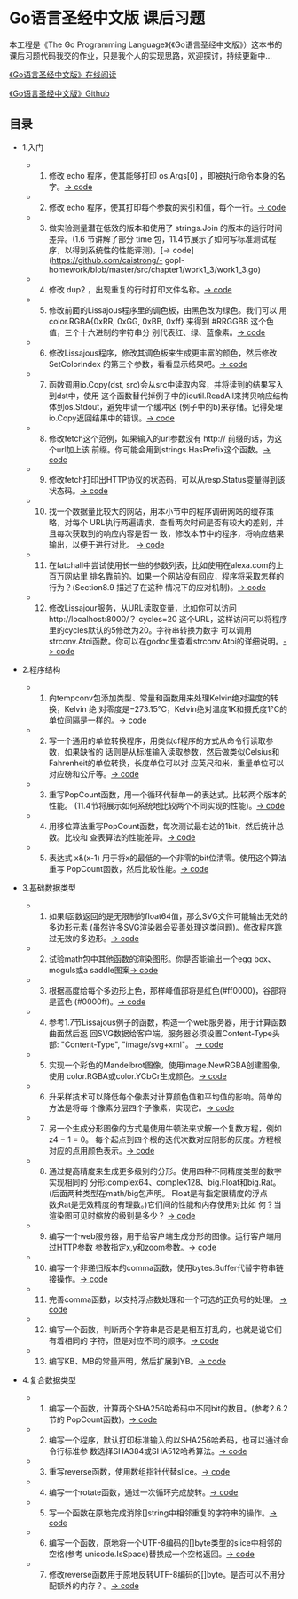 # Go语言圣经中文版 课后习题

本工程是《The Go Programming Language》(《Go语言圣经中文版》）这本书的课后习题代码我交的作业，只是我个人的实现思路，欢迎探讨，持续更新中...

[《Go语言圣经中文版》在线阅读](https://docs.hacknode.org/gopl-zh/)

[《Go语言圣经中文版》Github](https://github.com/golang-china/gopl-zh)

## 目录

- 1.入门
   - 1. 修改 echo 程序，使其能够打印 os.Args[0] ，即被执行命令本身的名字。[-> code](https://github.com/caistrong/gopl-homework/blob/master/src/chapter1/work1_1/work1_1.go)
   - 2. 修改 echo 程序，使其打印每个参数的索引和值，每个一行。[-> code](https://github.com/caistrong/gopl-homework/blob/master/src/chapter1/work1_2/work1_2.go)
   - 3. 做实验测量潜在低效的版本和使用了 strings.Join 的版本的运行时间差异。(1.6 节讲解了部分 time 包，11.4节展示了如何写标准测试程序，以得到系统性的性能评测)。[-> code](https://github.com/caistrong/- gopl-homework/blob/master/src/chapter1/work1_3/work1_3.go)
   - 4. 修改 dup2 ，出现重复的行时打印文件名称。[-> code](https://github.com/caistrong/gopl-homework/blob/master/src/chapter1/work1_4/work1_4.go)
   - 5. 修改前面的Lissajous程序里的调色板，由黑色改为绿色。我们可以
用 color.RGBA{0xRR, 0xGG, 0xBB, 0xff} 来得到 #RRGGBB 这个色值，三个十六进制的字符串分 别代表红、绿、蓝像素。[-> code](https://github.com/caistrong/gopl-homework/blob/master/src/chapter1/work1_5/work1_5.go)
   - 6. 修改Lissajous程序，修改其调色板来生成更丰富的颜色，然后修改SetColorIndex
的第三个参数，看看显示结果吧。[-> code](https://github.com/caistrong/gopl-homework/blob/master/src/chapter1/work1_6/work1_6.go)
   - 7. 函数调用io.Copy(dst, src)会从src中读取内容，并将读到的结果写入到dst中，使用 这个函数替代掉例子中的ioutil.ReadAll来拷贝响应结构体到os.Stdout，避免申请一个缓冲区 (例子中的b)来存储。记得处理io.Copy返回结果中的错误。[-> code](https://github.com/caistrong/gopl-homework/blob/master/src/chapter1/work1_7/work1_7.go)
   - 8. 修改fetch这个范例，如果输入的url参数没有 http:// 前缀的话，为这个url加上该 前缀。你可能会用到strings.HasPrefix这个函数。[-> code](https://github.com/caistrong/gopl-homework/blob/master/src/chapter1/work1_8/work1_8.go)
   - 9. 修改fetch打印出HTTP协议的状态码，可以从resp.Status变量得到该状态码。[-> code](https://github.com/caistrong/gopl-homework/blob/master/src/chapter1/work1_9/work1_9.go)
   - 10. 找一个数据量比较大的网站，用本小节中的程序调研网站的缓存策略，对每个 URL执行两遍请求，查看两次时间是否有较大的差别，并且每次获取到的响应内容是否一 致，修改本节中的程序，将响应结果输出，以便于进行对比。
[-> code](https://github.com/caistrong/gopl-homework/blob/master/src/chapter1/work1_10/work1_10.go)
   - 11. 在fatchall中尝试使用长一些的参数列表，比如使用在alexa.com的上百万网站里 排名靠前的。如果一个网站没有回应，程序将采取怎样的行为？(Section8.9 描述了在这种 情况下的应对机制)。[-> code](https://github.com/caistrong/gopl-homework/blob/master/src/chapter1/work1_11/work1_11.go)
   - 12. 修改Lissajour服务，从URL读取变量，比如你可以访问 http://localhost:8000/？ cycles=20 这个URL，这样访问可以将程序里的cycles默认的5修改为20。字符串转换为数字 可以调用strconv.Atoi函数。你可以在godoc里查看strconv.Atoi的详细说明。[-> code](https://github.com/caistrong/gopl-homework/blob/master/src/chapter1/work1_12/work1_12.go)
   
- 2.程序结构
   - 1. 向tempconv包添加类型、常量和函数用来处理Kelvin绝对温度的转换，Kelvin 绝 对零度是−273.15°C，Kelvin绝对温度1K和摄氏度1°C的单位间隔是一样的。[-> code](https://github.com/caistrong/gopl-homework/blob/master/src/chapter2/work2_1/work2_1.go)
   - 2. 写一个通用的单位转换程序，用类似cf程序的方式从命令行读取参数，如果缺省的 话则是从标准输入读取参数，然后做类似Celsius和Fahrenheit的单位转换，长度单位可以对 应英尺和米，重量单位可以对应磅和公斤等。[-> code](https://github.com/caistrong/gopl-homework/blob/master/src/chapter2/work2_2/work2_2.go)
   - 3. 重写PopCount函数，用一个循环代替单一的表达式。比较两个版本的性能。
(11.4节将展示如何系统地比较两个不同实现的性能)。[-> code](https://github.com/caistrong/gopl-homework/blob/master/src/chapter2/work2_3/work2_3.go)
   - 4. 用移位算法重写PopCount函数，每次测试最右边的1bit，然后统计总数。比较和
查表算法的性能差异。[-> code](https://github.com/caistrong/gopl-homework/blob/master/src/chapter2/work2_4/work2_4.go)
   - 5. 表达式 x&(x-1) 用于将x的最低的一个非零的bit位清零。使用这个算法重写
PopCount函数，然后比较性能。[-> code](https://github.com/caistrong/gopl-homework/blob/master/src/chapter2/work2_5/work2_5.go)
- 3.基础数据类型
   - 1. 如果f函数返回的是无限制的float64值，那么SVG文件可能输出无效的多边形元素 (虽然许多SVG渲染器会妥善处理这类问题)。修改程序跳过无效的多边形。[-> code](https://github.com/caistrong/gopl-homework/blob/master/src/chapter3/work3_1/work3_1.go)
   - 2. 试验math包中其他函数的渲染图形。你是否能输出一个egg box、moguls或a saddle图案[-> code](https://github.com/caistrong/gopl-homework/blob/master/src/chapter3/work3_2/work3_2.go)
   - 3. 根据高度给每个多边形上色，那样峰值部将是红色(#ff0000)，谷部将是蓝色 (#0000ff)。[-> code](https://github.com/caistrong/gopl-homework/blob/master/src/chapter3/work3_3/work3_3.go)
   - 4. 参考1.7节Lissajous例子的函数，构造一个web服务器，用于计算函数曲面然后返 回SVG数据给客户端。服务器必须设置Content-Type头部: "Content-Type", "image/svg+xml"。
[-> code](https://github.com/caistrong/gopl-homework/blob/master/src/chapter3/work3_4/work3_4.go)
   - 5. 实现一个彩色的Mandelbrot图像，使用image.NewRGBA创建图像，使用 color.RGBA或color.YCbCr生成颜色。[-> code](https://github.com/caistrong/gopl-homework/blob/master/src/chapter3/work3_5/work3_5.go)
   - 6. 升采样技术可以降低每个像素对计算颜色值和平均值的影响。简单的方法是将每 个像素分层四个子像素，实现它。[-> code](https://github.com/caistrong/gopl-homework/blob/master/src/chapter3/work3_6/work3_6.go)
   - 7. 另一个生成分形图像的方式是使用牛顿法来求解一个复数方程，例如z4 − 1 = 0。 每个起点到四个根的迭代次数对应阴影的灰度。方程根对应的点用颜色表示。[-> code](https://github.com/caistrong/gopl-homework/blob/master/src/chapter3/work3_7/work3_7.go)
   - 8. 通过提高精度来生成更多级别的分形。使用四种不同精度类型的数字实现相同的 分形:complex64、complex128、big.Float和big.Rat。(后面两种类型在math/big包声明。 Float是有指定限精度的浮点数;Rat是无效精度的有理数。)它们间的性能和内存使用对比如 何？当渲染图可见时缩放的级别是多少？
[-> code](https://github.com/caistrong/gopl-homework/blob/master/src/chapter3/work3_8/work3_8.go)
   - 9. 编写一个web服务器，用于给客户端生成分形的图像。运行客户端用过HTTP参数 参数指定x,y和zoom参数。[-> code](https://github.com/caistrong/gopl-homework/blob/master/src/chapter3/work3_9/work3_9.go)
   - 10. 编写一个非递归版本的comma函数，使用bytes.Buffer代替字符串链接操作。[-> code](https://github.com/caistrong/gopl-homework/blob/master/src/chapter3/work3_10/work3_10.go)
   - 11. 完善comma函数，以支持浮点数处理和一个可选的正负号的处理。
[-> code](https://github.com/caistrong/gopl-homework/blob/master/src/chapter3/work3_11/work3_11.go)
   - 12. 编写一个函数，判断两个字符串是否是是相互打乱的，也就是说它们有着相同的 字符，但是对应不同的顺序。[-> code](https://github.com/caistrong/gopl-homework/blob/master/src/chapter3/work3_12/work3_12.go)
   - 13. 编写KB、MB的常量声明，然后扩展到YB。[-> code](https://github.com/caistrong/gopl-homework/blob/master/src/chapter3/work3_13/work3_13.go)
- 4.复合数据类型
   - 1. 编写一个函数，计算两个SHA256哈希码中不同bit的数目。(参考2.6.2节的
PopCount函数)。[-> code](https://github.com/caistrong/gopl-homework/blob/master/src/chapter4/work4_1/work4_1.go)
   - 2. 编写一个程序，默认打印标准输入的以SHA256哈希码，也可以通过命令行标准参
数选择SHA384或SHA512哈希算法。[-> code](https://github.com/caistrong/gopl-homework/blob/master/src/chapter4/work4_2/work4_2.go)
   - 3. 重写reverse函数，使用数组指针代替slice。[-> code](https://github.com/caistrong/gopl-homework/blob/master/src/chapter4/work4_3/work4_3.go)
   - 4. 编写一个rotate函数，通过一次循环完成旋转。[-> code](https://github.com/caistrong/gopl-homework/blob/master/src/chapter4/work4_4/work4_4.go)
   - 5. 写一个函数在原地完成消除[]string中相邻重复的字符串的操作。[-> code](https://github.com/caistrong/gopl-homework/blob/master/src/chapter4/work4_5/work4_5.go)
   - 6. 编写一个函数，原地将一个UTF-8编码的[]byte类型的slice中相邻的空格(参考 unicode.IsSpace)替换成一个空格返回。[-> code](https://github.com/caistrong/gopl-homework/blob/master/src/chapter4/work4_6/work4_6.go)
   - 7. 修改reverse函数用于原地反转UTF-8编码的[]byte。是否可以不用分配额外的内存？。[-> code](https://github.com/caistrong/gopl-homework/blob/master/src/chapter4/work4_7/work4_7.go)